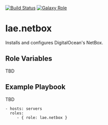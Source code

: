 [![Build Status](https://travis-ci.org/lae/ansible-role-netbox.svg?branch=master)](https://travis-ci.org/lae/ansible-role-netbox)
[![Galaxy Role](https://img.shields.io/badge/ansible--galaxy-netbox-blue.svg)](https://galaxy.ansible.com/lae/netbox/)

lae.netbox
=========

Installs and configures DigitalOcean's NetBox.

Role Variables
--------------

TBD


Example Playbook
----------------

TBD

    - hosts: servers
      roles:
         - { role: lae.netbox }
